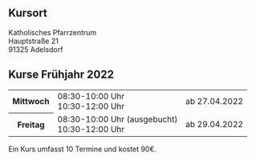 ## Kursort

Katholisches Pfarrzentrum  
Hauptstraße 21  
91325 Adelsdorf

## Kurse Frühjahr 2022

<table>
<tr><th>Mittwoch</th><td>08:30-10:00 Uhr<br />10:30-12:00 Uhr</td><td>ab 27.04.2022</td></tr>
<tr><th>Freitag</th><td>08:30-10:00 Uhr (ausgebucht)<br />10:30-12:00 Uhr</td><td>ab 29.04.2022</td></tr>
</table>

Ein Kurs umfasst 10 Termine und kostet 90€.
